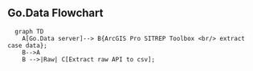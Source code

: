 
## Go.Data Flowchart
```mermaid
  graph TD
    A[Go.Data server]--> B{ArcGIS Pro SITREP Toolbox <br/> extract case data};
    B-->A
    B -->|Raw| C[Extract raw API to csv];
```

